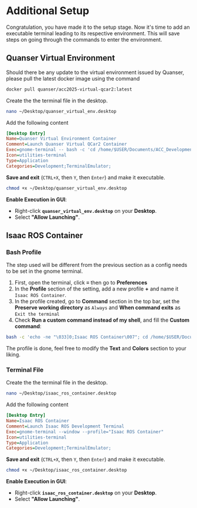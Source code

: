 # Additional Setup
Congratulation, you have made it to the setup stage. Now it's time to add an executable terminal leading to its respective environment. This will save steps on going through the commands to enter the environment.
## Quanser Virtual Environment
Should there be any update to the virtual environment issued by Quanser, please pull the latest docker image using the command
```bash
docker pull quanser/acc2025-virtual-qcar2:latest
```
Create the the terminal file in the desktop.
```bash
nano ~/Desktop/quanser_virtual_env.desktop
```
Add the following content
```ini
[Desktop Entry]
Name=Quanser Virtual Environment Container
Comment=Launch Quanser Virtual QCar2 Container
Exec=gnome-terminal -- bash -c 'cd /home/$USER/Documents/ACC_Development/docker/virtual_qcar2; sudo docker run --rm -it --network host --name virtual-qcar2 quanser/acc2025-virtual-qcar2 bash; exec bash'
Icon=utilities-terminal
Type=Application
Categories=Development;TerminalEmulator;
```
**Save and exit** (`CTRL+X`, then `Y`, then `Enter`) and make it executable.
```bash
chmod +x ~/Desktop/quanser_virtual_env.desktop
```
**Enable Execution in GUI**:
-   Right-click **`quanser_virtual_env.desktop`** on your **Desktop**.
-   Select **"Allow Launching"**.
## Isaac ROS Container
### Bash Profile
The step used will be different from the previous section as a config needs to be set in the gnome terminal.
 1. First, open the terminal, click **≡** then go to **Preferences** 
 2. In the **Profile** section of the setting, add a new profile **+** and
    name it `Isaac ROS Container`.
 3. In the profile created, go to **Command** section in the top bar, set the **Preserve working directory** as `Always` and **When command exits** as `Exit the terminal`
 4. Check **Run a custom command instead of my shell**, and fill the **Custom command**:
  ```bash
bash -c 'echo -ne "\033]0;Isaac ROS Container\007"; cd /home/$USER/Documents/ACC_Development/isaac_ros_common; ./scripts/run_dev.sh /home/$USER/Documents/ACC_Development/Development; source ros2/install/setup.bash; exec bash;'
```
The profile is done, feel free to modify the **Text** and **Colors** section to your liking.

### Terminal File
Create the the terminal file in the desktop.
```bash
nano ~/Desktop/isaac_ros_container.desktop
```
Add the following content
```ini
[Desktop Entry]
Name=Isaac ROS Container
Comment=Launch Isaac ROS Development Terminal
Exec=gnome-terminal --window --profile="Isaac ROS Container"
Icon=utilities-terminal
Type=Application
Categories=Development;TerminalEmulator;
```
**Save and exit** (`CTRL+X`, then `Y`, then `Enter`) and make it executable.
```bash
chmod +x ~/Desktop/isaac_ros_container.desktop
```
**Enable Execution in GUI**:
-   Right-click **`isaac_ros_container.desktop`** on your **Desktop**.
-   Select **"Allow Launching"**.


